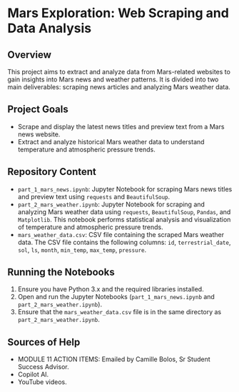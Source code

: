 # Mars Exploration: Web Scraping and Data Analysis

## Overview

This project aims to extract and analyze data from Mars-related websites to gain insights into Mars news and weather patterns. It is divided into two main deliverables: scraping news articles and analyzing Mars weather data.

## Project Goals

* Scrape and display the latest news titles and preview text from a Mars news website.
* Extract and analyze historical Mars weather data to understand temperature and atmospheric pressure trends.

## Repository Content

* `part_1_mars_news.ipynb`: Jupyter Notebook for scraping Mars news titles and preview text using `requests` and `BeautifulSoup`.
* `part_2_mars_weather.ipynb`: Jupyter Notebook for scraping and analyzing Mars weather data using `requests`, `BeautifulSoup`, `Pandas`, and `Matplotlib`. This notebook performs statistical analysis and visualization of temperature and atmospheric pressure trends.
* `mars_weather_data.csv`: CSV file containing the scraped Mars weather data. The CSV file contains the following columns: `id`, `terrestrial_date`, `sol`, `ls`, `month`, `min_temp`, `max_temp`, `pressure`.

## Running the Notebooks

1.  Ensure you have Python 3.x and the required libraries installed.
2.  Open and run the Jupyter Notebooks (`part_1_mars_news.ipynb` and `part_2_mars_weather.ipynb`).
3.  Ensure that the `mars_weather_data.csv` file is in the same directory as `part_2_mars_weather.ipynb`.

## Sources of Help

* MODULE 11 ACTION ITEMS: Emailed by Camille Bolos, Sr Student Success Advisor.
* Copilot AI.
* YouTube videos.
